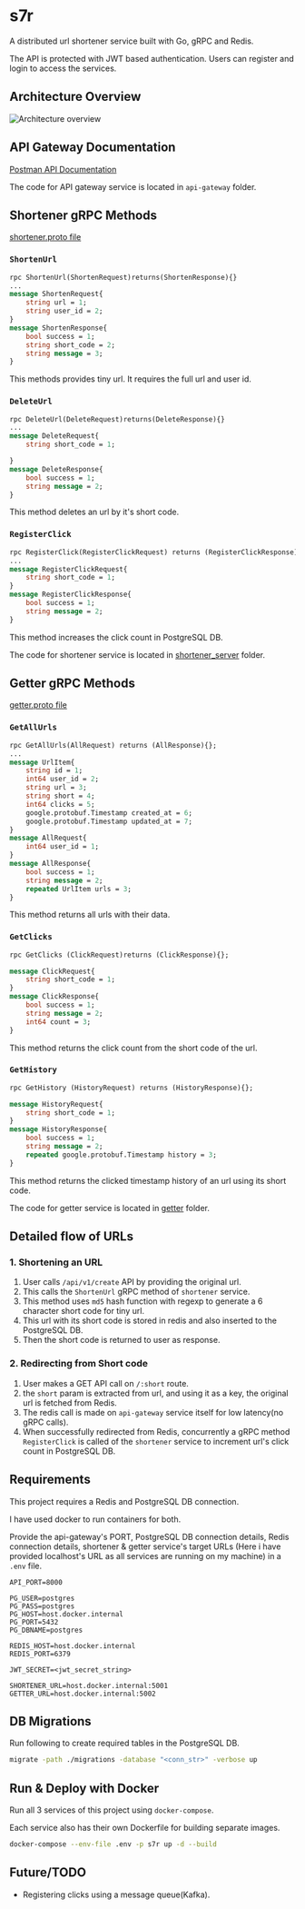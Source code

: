 # s7r

A distributed url shortener service built with Go, gRPC and Redis.

The API is protected with JWT based authentication. Users can register and login to access the services.

## Architecture Overview

![Architecture overview](./images/architecture.jpg)

## API Gateway Documentation

[Postman API Documentation](https://documenter.getpostman.com/view/17001797/2sB34Zs5Lf)

The code for API gateway service is located in `api-gateway` folder.

## Shortener gRPC Methods

[shortener.proto file](./shortener_server/proto/shortener.proto)

### `ShortenUrl`

```proto
rpc ShortenUrl(ShortenRequest)returns(ShortenResponse){}
...
message ShortenRequest{
    string url = 1;
    string user_id = 2;
}
message ShortenResponse{
    bool success = 1;
    string short_code = 2;
    string message = 3;
}
```

This methods provides tiny url. It requires the full url and user id.

### `DeleteUrl`

```proto
rpc DeleteUrl(DeleteRequest)returns(DeleteResponse){}
...
message DeleteRequest{
    string short_code = 1;

}
message DeleteResponse{
    bool success = 1;
    string message = 2;
}
```

This method deletes an url by it's short code.

### `RegisterClick`

```proto
rpc RegisterClick(RegisterClickRequest) returns (RegisterClickResponse){}
...
message RegisterClickRequest{
    string short_code = 1;
}
message RegisterClickResponse{
    bool success = 1;
    string message = 2;
}
```

This method increases the click count in PostgreSQL DB.

The code for shortener service is located in [shortener_server](./shortener_server/) folder.

## Getter gRPC Methods

[getter.proto file](./getter/proto/getter.proto)

### `GetAllUrls`

```proto
rpc GetAllUrls(AllRequest) returns (AllResponse){};
...
message UrlItem{
    string id = 1;
    int64 user_id = 2;
    string url = 3;
    string short = 4;
    int64 clicks = 5;
    google.protobuf.Timestamp created_at = 6;
    google.protobuf.Timestamp updated_at = 7;
}
message AllRequest{
    int64 user_id = 1;
}
message AllResponse{
    bool success = 1;
    string message = 2;
    repeated UrlItem urls = 3;
}
```

This method returns all urls with their data.

### `GetClicks`

```proto
rpc GetClicks (ClickRequest)returns (ClickResponse){};

message ClickRequest{
    string short_code = 1;
}
message ClickResponse{
    bool success = 1;
    string message = 2;
    int64 count = 3;
}
```

This method returns the click count from the short code of the url.

### `GetHistory`

```proto
rpc GetHistory (HistoryRequest) returns (HistoryResponse){};

message HistoryRequest{
    string short_code = 1;
}
message HistoryResponse{
    bool success = 1;
    string message = 2;
    repeated google.protobuf.Timestamp history = 3;
}
```

This method returns the clicked timestamp history of an url using its short code.

The code for getter service is located in [getter](./getter/) folder.

## Detailed flow of URLs

### 1. Shortening an URL

1. User calls `/api/v1/create` API by providing the original url.
2. This calls the `ShortenUrl` gRPC method of `shortener` service.
3. This method uses `md5` hash function with regexp to generate a 6 character short code for tiny url.
4. This url with its short code is stored in redis and also inserted to the PostgreSQL DB.
5. Then the short code is returned to user as response.

### 2. Redirecting from Short code

1. User makes a GET API call on `/:short` route.
2. the `short` param is extracted from url, and using it as a key, the original url is fetched from Redis.
3. The redis call is made on `api-gateway` service itself for low latency(no gRPC calls).
4. When successfully redirected from Redis, concurrently a gRPC method `RegisterClick` is called of the `shortener` service to increment url's click count in PostgreSQL DB.

## Requirements

This project requires a Redis and PostgreSQL DB connection.

I have used docker to run containers for both.

Provide the api-gateway's PORT, PostgreSQL DB connection details, Redis connection details, shortener & getter service's target URLs (Here i have provided localhost's URL as all services are running on my machine) in a `.env` file.

```env
API_PORT=8000

PG_USER=postgres
PG_PASS=postgres
PG_HOST=host.docker.internal
PG_PORT=5432
PG_DBNAME=postgres

REDIS_HOST=host.docker.internal
REDIS_PORT=6379

JWT_SECRET=<jwt_secret_string>

SHORTENER_URL=host.docker.internal:5001
GETTER_URL=host.docker.internal:5002
```

## DB Migrations

Run following to create required tables in the PostgreSQL DB.

```bash
migrate -path ./migrations -database "<conn_str>" -verbose up
```

## Run & Deploy with Docker

Run all 3 services of this project using `docker-compose`.

Each service also has their own Dockerfile for building separate images.

```bash
docker-compose --env-file .env -p s7r up -d --build
```

## Future/TODO

- Registering clicks using a message queue(Kafka).
